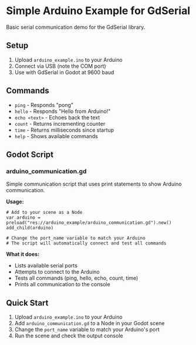# Simple Arduino Example for GdSerial

Basic serial communication demo for the GdSerial library.

## Setup

1. Upload `arduino_example.ino` to your Arduino
2. Connect via USB (note the COM port)
3. Use with GdSerial in Godot at 9600 baud

## Commands

- `ping` - Responds "pong"
- `hello` - Responds "Hello from Arduino!"
- `echo <text>` - Echoes back the text
- `count` - Returns incrementing counter
- `time` - Returns milliseconds since startup
- `help` - Shows available commands

## Godot Script

### arduino_communication.gd
Simple communication script that uses print statements to show Arduino communication.

**Usage:**
```gdscript
# Add to your scene as a Node
var arduino = preload("res://arduino_example/arduino_communication.gd").new()
add_child(arduino)

# Change the port_name variable to match your Arduino
# The script will automatically connect and test all commands
```

**What it does:**
- Lists available serial ports
- Attempts to connect to the Arduino
- Tests all commands (ping, hello, echo, count, time)
- Prints all communication to the console

## Quick Start

1. Upload `arduino_example.ino` to your Arduino
2. Add `arduino_communication.gd` to a Node in your Godot scene  
3. Change the `port_name` variable to match your Arduino's port
4. Run the scene and check the output console